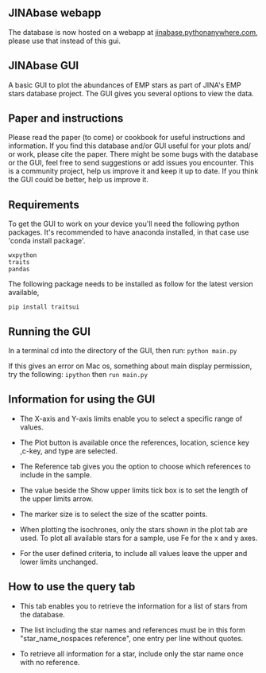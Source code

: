 ## JINAbase webapp
The database is now hosted on a webapp at [jinabase.pythonanywhere.com](http://jinabase.pythonanywhere.com/), please use that instead of this gui.

## JINAbase GUI

A basic GUI to plot the abundances of EMP stars as part of JINA's EMP stars database project.
The GUI gives you several options to view the data.

## Paper and instructions
Please read the paper (to come) or cookbook for useful instructions and information. If you find this database and/or GUI useful for your plots and/ or work, please cite the paper.
There might be some bugs with the database or the GUI, feel free to send suggestions or add issues you encounter.
This is a community project, help us improve it and keep it up to date. If you think the GUI could be better, help us improve it.

## Requirements

To get the GUI to work on your device you'll need the following python packages.
It's recommended to have anaconda installed, in that case use 'conda install package'.

    wxpython
    traits
    pandas

The following package needs to be installed as follow for the latest version available,

    pip install traitsui

## Running the GUI

In a terminal cd into the directory of the GUI, then run:
`python main.py` 

If this gives an error on Mac os, something about main display permission,
try the following:
`ipython` then `run main.py` 

## Information for using the GUI

- The X-axis and Y-axis limits enable you to select a specific range of values.

- The Plot button is available once the references, location, science key ,c-key, and type are selected.

- The Reference tab gives you the option to choose which references to include in the sample.

- The value beside the Show upper limits tick box is to set the length of the upper limits arrow.

- The marker size is to select the size of the scatter points.

- When plotting the isochrones, only the stars shown in the plot tab are used.
To plot all available stars for a sample, use Fe for the x and y axes.

- For the user defined criteria, to include all values leave the upper and lower limits unchanged.

## How to use the query tab

- This tab enables you to retrieve the information for a list of stars from the database.

- The list including the star names and references must be in this form "star_name_nospaces reference", one entry per line without quotes.

- To retrieve all information for a star, include only the star name once with no reference.

